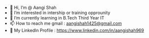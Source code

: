 - 👋 Hi, I’m @ Aangi Shah
- 👀 I’m interested in intership or training opprounity
- 🌱 I’m currently learning in B.Tech Third Year IT
- 📫 How to reach me gmail : aangishah1425@gmail.com
- 📧 My LinkedIn Profile : https://www.linkedin.com/in/aangishah969
